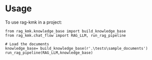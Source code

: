# Usage

To use rag-kmk in a project:

```
from rag_kmk.knowledge_base import build_knowledge_base   
from rag_kmk.chat_flow import RAG_LLM, run_rag_pipeline  

# Load the documents
knowledge_base= build_knowledge_base(r'.\tests\sample_documents')     
run_rag_pipeline(RAG_LLM,knowledge_base)
```

